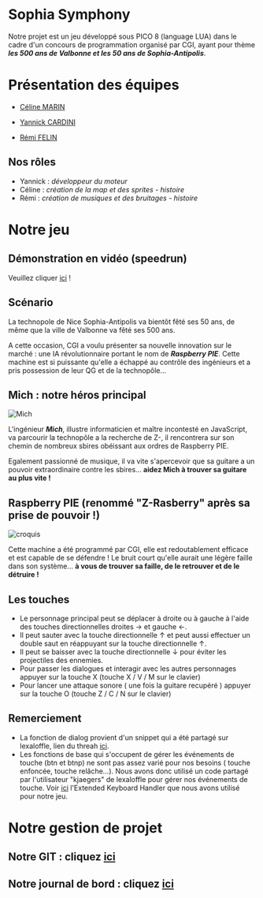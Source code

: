 Sophia Symphony
===============

Notre projet est un jeu développé sous PICO 8 (language LUA) dans le cadre d'un concours de programmation organisé par CGI, ayant pour thème **_les 500 ans de Valbonne et les 50 ans de Sophia-Antipolis_**.

# Présentation des équipes

-  [Céline MARIN](https://github.com/CelineMarin)

-  [Yannick CARDINI](https://github.com/YannickCardini)

-  [Rémi FELIN](https://github.com/RemiFELIN)

## Nos rôles  

- Yannick : *développeur du moteur*
- Céline : *création de la map et des sprites - histoire*
- Rémi : *création de musiques et des bruitages - histoire*

# Notre jeu

## Démonstration en vidéo (speedrun)

Veuillez cliquer [ici](https://www.youtube.com/watch?v=AKFChtQwpHA&feature=youtu.be) !

## Scénario

La technopole de Nice Sophia-Antipolis va bientôt fêté ses 50 ans, de même que la ville de Valbonne va fêté ses 500 ans.

A cette occasion, CGI a voulu présenter sa nouvelle innovation sur le marché : une IA révolutionnaire portant le nom de **_Raspberry PIE_**. Cette machine est si puissante qu'elle a échappé au contrôle des ingénieurs et a pris possession de leur QG et de la technopôle...

## Mich : notre héros principal
![Mich](https://image.noelshack.com/fichiers/2019/18/3/1556706057-mich.png)

L'ingénieur **_Mich_**, illustre informaticien et maître incontesté en JavaScript, va parcourir la technopôle a la recherche de Z-, il rencontrera sur son chemin de nombreux sbires obéissant aux ordres de Raspberry PIE.

Egalement passionné de musique, il va vite s'apercevoir que sa guitare a un pouvoir extraordinaire contre les sbires... **aidez Mich à trouver sa guitare au plus vite !**

## Raspberry PIE (renommé "Z-Rasberry" après sa prise de pouvoir !)
![croquis](https://image.noelshack.com/fichiers/2019/18/3/1556705607-57284555-840645582943220-6327072261115215872-n.jpg) 

Cette machine a été programmé par CGI, elle est redoutablement efficace et est capable de se défendre !  Le bruit court qu'elle aurait une légère faille dans son système... **à vous de trouver sa faille, de le retrouver et de le détruire !**

## Les touches
- Le personnage principal peut se déplacer à droite ou à gauche à l'aide des touches directionnelles droites → et gauche ←.
- Il peut sauter avec la touche directionnelle ↑ et peut aussi effectuer un double saut en réappuyant sur la touche directionnelle ↑.
- Il peut se baisser avec la touche directionnelle ↓ pour éviter les projectiles des ennemies.
- Pour passer les dialogues et interagir avec les autres personnages appuyer sur la touche X (touche X / V / M sur le clavier)
- Pour lancer une attaque sonore ( une fois la guitare recupéré ) appuyer sur la touche O (touche Z / C / N  sur le clavier)

## Remerciement

- La fonction de dialog provient d'un snippet qui a été partagé sur lexaloffle, lien du threah [ici](https://www.lexaloffle.com/bbs/?pid=35126).
- Les fonctions de base qui s'occupent de gérer les événements de touche (btn et btnp) ne sont pas assez varié pour nos besoins ( touche enfoncée, touche relâche...). Nous avons donc utilisé un code partagé par l'utilisateur "kjaegers" de lexaloffle pour gérer nos événements de touche. Voir [ici](https://www.lexaloffle.com/bbs/?tid=3367) l'Extended Keyboard Handler que nous avons utilisé pour notre jeu.

# Notre gestion de projet 

## Notre GIT : cliquez [ici](https://github.com/RemiFELIN/PICO8_SOPHIA_ANTIPOLIS)
## Notre journal de bord : cliquez [ici](https://github.com/RemiFELIN/PICO8_SOPHIA_ANTIPOLIS/tree/master/journal)

   
